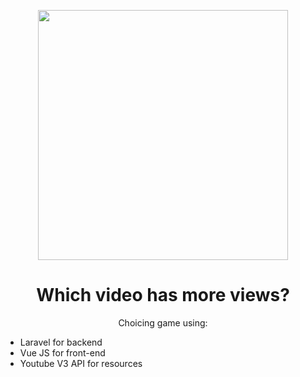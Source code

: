 <p align="center"><a href="#" target="_blank"><img src="https://www.codeproject.com/KB/android/888694/youtube.png" width="400"></a></p>
<h1 align="center"> Which video has more views?</h1>
<p align="center">
	Choicing game using:
	
<ul>
	<li>
	Laravel for backend
	</li>
	<li>
	Vue JS for front-end
	</li>
	<li>
	Youtube V3 API for resources
	</li>
</ul>
</p>


